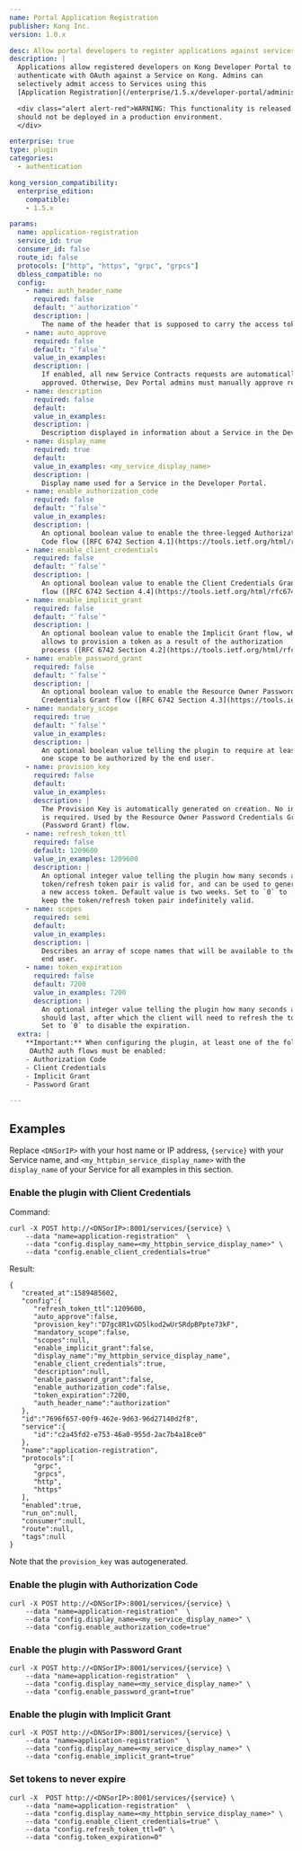 ```yaml
---
name: Portal Application Registration
publisher: Kong Inc.
version: 1.0.x

desc: Allow portal developers to register applications against services
description: |
  Applications allow registered developers on Kong Developer Portal to
  authenticate with OAuth against a Service on Kong. Admins can
  selectively admit access to Services using this
  [Application Registration](/enterprise/1.5.x/developer-portal/administration/application-registration) plugin.

  <div class="alert alert-red">WARNING: This functionality is released as a <a href="/enterprise/latest/introduction/key-concepts/#beta">BETA</a> feature and
  should not be deployed in a production environment.
  </div>

enterprise: true
type: plugin
categories:
  - authentication

kong_version_compatibility:
  enterprise_edition:
    compatible:
    - 1.5.x

params:
  name: application-registration
  service_id: true
  consumer_id: false
  route_id: false
  protocols: ["http", "https", "grpc", "grpcs"]
  dbless_compatible: no
  config:
    - name: auth_header_name
      required: false
      default: "`authorization`"
      description: |
        The name of the header that is supposed to carry the access token.
    - name: auto_approve
      required: false
      default: "`false`"
      value_in_examples:
      description: |
        If enabled, all new Service Contracts requests are automatically
        approved. Otherwise, Dev Portal admins must manually approve requests.
    - name: description
      required: false
      default:
      value_in_examples:
      description: |
        Description displayed in information about a Service in the Developer Portal.
    - name: display_name
      required: true
      default:
      value_in_examples: <my_service_display_name>
      description: |
        Display name used for a Service in the Developer Portal.
    - name: enable_authorization_code
      required: false
      default: "`false`"
      value_in_examples:
      description: |
        An optional boolean value to enable the three-legged Authorization
        Code flow ([RFC 6742 Section 4.1](https://tools.ietf.org/html/rfc6749#section-4.1)).
    - name: enable_client_credentials
      required: false
      default: "`false`"
      description: |
        An optional boolean value to enable the Client Credentials Grant
        flow ([RFC 6742 Section 4.4](https://tools.ietf.org/html/rfc6749#section-4.4)).
    - name: enable_implicit_grant
      required: false
      default: "`false`"
      description: |
        An optional boolean value to enable the Implicit Grant flow, which
        allows to provision a token as a result of the authorization
        process ([RFC 6742 Section 4.2](https://tools.ietf.org/html/rfc6749#section-4.2)).
    - name: enable_password_grant
      required: false
      default: "`false`"
      description: |
        An optional boolean value to enable the Resource Owner Password
        Credentials Grant flow ([RFC 6742 Section 4.3](https://tools.ietf.org/html/rfc6749#section-4.3)).
    - name: mandatory_scope
      required: true
      default: "`false`"
      value_in_examples:
      description: |
        An optional boolean value telling the plugin to require at least
        one scope to be authorized by the end user.
    - name: provision_key
      required: false
      default:
      value_in_examples:
      description: |
        The Provision Key is automatically generated on creation. No input
        is required. Used by the Resource Owner Password Credentials Grant
        (Password Grant) flow.
    - name: refresh_token_ttl
      required: false
      default: 1209600
      value_in_examples: 1209600
      description: |
        An optional integer value telling the plugin how many seconds a
        token/refresh token pair is valid for, and can be used to generate
        a new access token. Default value is two weeks. Set to `0` to
        keep the token/refresh token pair indefinitely valid.
    - name: scopes
      required: semi
      default:
      value_in_examples:
      description: |
        Describes an array of scope names that will be available to the
        end user.
    - name: token_expiration
      required: false
      default: 7200
      value_in_examples: 7200
      description: |
        An optional integer value telling the plugin how many seconds a token
        should last, after which the client will need to refresh the token.
        Set to `0` to disable the expiration.
  extra: |
    **Important:** When configuring the plugin, at least one of the following
     OAuth2 auth flows must be enabled:
    - Authorization Code
    - Client Credentials
    - Implicit Grant
    - Password Grant

---
```


## Examples

Replace `<DNSorIP>` with your host name or IP address, `{service}` with
your Service name, and `<my_httpbin_service_display_name>` with the
`display_name` of your Service for all examples in this section.

### Enable the plugin with Client Credentials

Command:

```
curl -X POST http://<DNSorIP>:8001/services/{service} \
    --data "name=application-registration"  \
    --data "config.display_name=<my_httpbin_service_display_name>" \
    --data "config.enable_client_credentials=true"
```

Result:

```
{
   "created_at":1589485602,
   "config":{
      "refresh_token_ttl":1209600,
      "auto_approve":false,
      "provision_key":"D7gc8R1vGD5lkod2wUrSRdpBPpte73kF",
      "mandatory_scope":false,
      "scopes":null,
      "enable_implicit_grant":false,
      "display_name":"my_httpbin_service_display_name",
      "enable_client_credentials":true,
      "description":null,
      "enable_password_grant":false,
      "enable_authorization_code":false,
      "token_expiration":7200,
      "auth_header_name":"authorization"
   },
   "id":"7696f657-00f9-462e-9d63-96d27140d2f8",
   "service":{
      "id":"c2a45fd2-e753-46a0-955d-2ac7b4a18ce0"
   },
   "name":"application-registration",
   "protocols":[
      "grpc",
      "grpcs",
      "http",
      "https"
   ],
   "enabled":true,
   "run_on":null,
   "consumer":null,
   "route":null,
   "tags":null
}
```

Note that the `provision_key` was autogenerated.

### Enable the plugin with Authorization Code

```
curl -X POST http://<DNSorIP>:8001/services/{service} \
    --data "name=application-registration"  \
    --data "config.display_name=<my_service_display_name>" \
    --data "config.enable_authorization_code=true"
```

### Enable the plugin with Password Grant

```
curl -X POST http://<DNSorIP>:8001/services/{service} \
    --data "name=application-registration"  \
    --data "config.display_name=<my_service_display_name>" \
    --data "config.enable_password_grant=true"
```

### Enable the plugin with Implicit Grant

```
curl -X POST http://<DNSorIP>:8001/services/{service} \
    --data "name=application-registration"  \
    --data "config.display_name=<my_service_display_name>" \
    --data "config.enable_implicit_grant=true"
```

### Set tokens to never expire

```
curl -X  POST http://<DNSorIP>:8001/services/{service} \
    --data "name=application-registration"  \
    --data "config.display_name=<my_httpbin_service_display_name>" \
    --data "config.enable_client_credentials=true" \
    --data "config.refresh_token_ttl=0" \
    --data "config.token_expiration=0"
```
